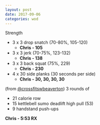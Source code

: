 ```yaml
---
layout: post
date: 2017-09-06
categories: wod
---
```


Strength
- 3 x 3 drop snatch (70-80%, 105-120)
  - **Chris - <span>105</span>**
- 3 x 3 jerk (70-75%, 123-132)
  - **Chris - <span>138</span>**
- 3 x 3 back squat (75%, 229)
  - **Chris - <span>230</span>**
- 4 x 30 side planks (30 seconds per side)
  - **Chris - <span>30, 30, 30, 30</span>**

(from [@crossfitswbeaverton](http://www.crossfitswbeaverton.com)) 3 rounds of
- 21 calorie row
- 15 kettlebell sumo deadlift high pull (53)
- 9 handstand push-ups

**Chris - <span>5:53 RX</span>**
